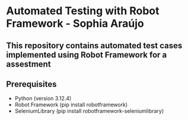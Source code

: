 # Automated Testing with Robot Framework - Sophia Araújo
## This repository contains automated test cases implemented using Robot Framework for a assestment

## Prerequisites
- Python (version 3.12.4)
- Robot Framework (pip install robotframework)
- SeleniumLibrary (pip install robotframework-seleniumlibrary)
